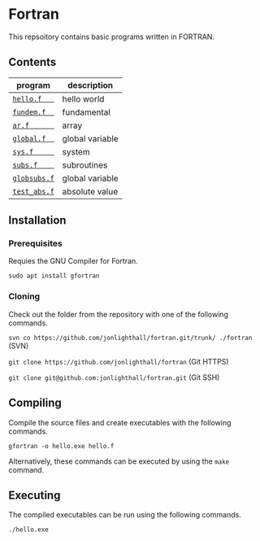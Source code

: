 # Fortran
This repsoitory contains basic programs written in FORTRAN.

## Contents

| program              | description                           | 
| -------------------- | ------------------------------------  | 
| [`hello.f   `](hello.f   ) | hello world
| [`fundem.f  `](fundem.f  ) | fundamental
| [`ar.f      `](ar.f	   ) | array
| [`global.f  `](global.f  ) | global variable 
| [`sys.f     `](sys.f	   ) | system
| [`subs.f    `](subs.f	   ) | subroutines
| [`globsubs.f`](globsubs.f) | global variable 
| [`test_abs.f`](test_abs.f) | absolute value

## Installation

### Prerequisites

Requies the GNU Compiler for Fortran.

`sudo apt install gfortran`

### Cloning

Check out the folder from the repository with one of the following commands.

`svn co https://github.com/jonlighthall/fortran.git/trunk/ ./fortran` (SVN)

`git clone https://github.com/jonlighthall/fortran` (Git HTTPS)

`git clone git@github.com:jonlighthall/fortran.git` (Git SSH)

## Compiling
Compile the source files and create executables with the following commands.

`gfortran -o hello.exe hello.f` 

Alternatively, these commands can be executed by using the `make` command.

## Executing
The compiled executables can be run using the following commands.
  
`./hello.exe`
